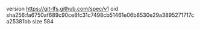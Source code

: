 version https://git-lfs.github.com/spec/v1
oid sha256:fa6750af689c90ce8fc31c7498cb51461e06b8530e29a3895271717ca25381bb
size 584
